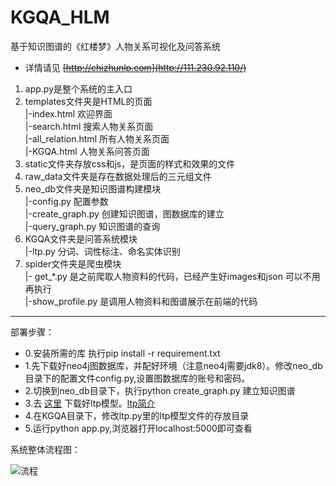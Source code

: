 # KGQA_HLM
基于知识图谱的《红楼梦》人物关系可视化及问答系统

* 详情请见 ~~[http://chizhunlp.com](http://111.230.92.110/)~~

1)  app.py是整个系统的主入口<br>
2)  templates文件夹是HTML的页面<br>
     |-index.html 欢迎界面<br> 
     |-search.html 搜索人物关系页面<br>
     |-all_relation.html 所有人物关系页面<br>
     |-KGQA.html 人物关系问答页面<br>
3)  static文件夹存放css和js，是页面的样式和效果的文件<br>
4)  raw_data文件夹是存在数据处理后的三元组文件<br>
5)  neo_db文件夹是知识图谱构建模块<br>
     |-config.py 配置参数<br>
     |-create_graph.py 创建知识图谱，图数据库的建立<br>
     |-query_graph.py 知识图谱的查询<br>
6)  KGQA文件夹是问答系统模块<br>
     |-ltp.py 分词、词性标注、命名实体识别<br>
7)  spider文件夹是爬虫模块<br>
     |- get_*.py 是之前爬取人物资料的代码，已经产生好images和json 可以不用再执行<br>
     |-show_profile.py 是调用人物资料和图谱展示在前端的代码
<hr>

部署步骤：<br>
* 0.安装所需的库 执行pip install -r requirement.txt<br>
* 1.先下载好neo4j图数据库，并配好环境（注意neo4j需要jdk8）。修改neo_db目录下的配置文件config.py,设置图数据库的账号和密码。<br>
* 2.切换到neo_db目录下，执行python  create_graph.py 建立知识图谱<br>
* 3.去 [这里](http://pyltp.readthedocs.io/zh_CN/latest/api.html#id2) 下载好ltp模型。[ltp简介](http://ltp.ai/)<br>
* 4.在KGQA目录下，修改ltp.py里的ltp模型文件的存放目录<br>
* 5.运行python app.py,浏览器打开localhost:5000即可查看<br>

系统整体流程图：

![流程](https://github.com/chizhu/KGQA_HLM/blob/master/%E5%9B%BE%E7%89%87%201.png)



